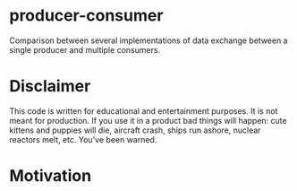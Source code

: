 # producer-consumer

Comparison between several implementations of data exchange between a single producer and multiple consumers.

# Disclaimer

This code is written for educational and entertainment purposes. It is not meant for production. If you use it in a product bad things will happen: cute kittens and puppies will die, aircraft crash, ships run ashore, nuclear reactors melt, etc. You've been warned.

# Motivation
